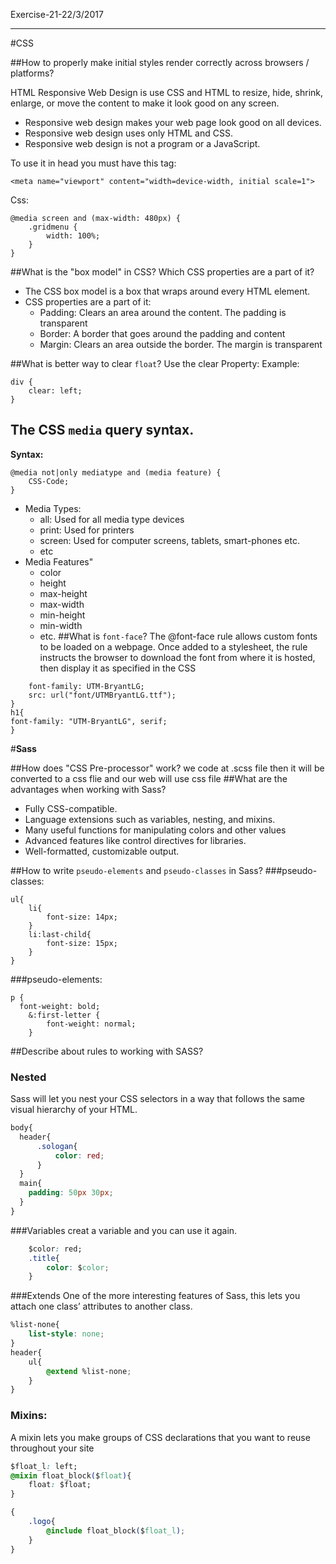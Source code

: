 Exercise-21-22/3/2017


----------
#CSS

##How to properly make initial styles render correctly across browsers / platforms?

HTML Responsive Web Design is use CSS and HTML to resize, hide, shrink, enlarge, or move the content to make it look good on any screen.
- Responsive web design makes your web page look good on all devices.
- Responsive web design uses only HTML and CSS.
- Responsive web design is not a program or a JavaScript.

To use it in head you must have this tag: 

```
<meta name="viewport" content="width=device-width, initial scale=1">
```
Css:
``` 
@media screen and (max-width: 480px) {
    .gridmenu {
        width: 100%;
    }
}
```


##What is the "box model" in CSS? Which CSS properties are a part of it?

- The CSS box model is a box that wraps around every HTML element.
- CSS properties are a part of it:
  - Padding: Clears an area around the content. The padding is transparent
  - Border: A border that goes around the padding and content
  - Margin: Clears an area outside the border. The margin is transparent

##What is better way to clear `float`?
Use the clear Property:
Example:

``` 
div {
    clear: left;
}

```

## The CSS `media` query syntax.
**Syntax:**
```
@media not|only mediatype and (media feature) {
    CSS-Code;
}
```
- Media Types:
  - all: Used for all media type devices
  - print: Used for printers
  - screen: Used for computer screens, tablets, smart-phones etc.
  -  etc
- Media Features"
	- color
	- height
	- max-height
	- max-width
	- min-height
	- min-width
	- etc.
##What is `font-face`?
The @font-face rule allows custom fonts to be loaded on a webpage. Once added to a stylesheet, the rule instructs the browser to download the font from where it is hosted, then display it as specified in the CSS

```
	font-family: UTM-BryantLG;
	src: url("font/UTMBryantLG.ttf");
}
h1{
font-family: "UTM-BryantLG", serif; 
}
```

#**Sass**

##How does "CSS Pre-processor" work?
we code at .scss file then it will be converted to a css flie and our web will use css file
##What are the advantages when working with Sass?

- Fully CSS-compatible.
- Language extensions such as variables, nesting, and mixins.
- Many useful functions for manipulating colors and other values
- Advanced features like control directives for libraries.
- Well-formatted, customizable output.

##How to write `pseudo-elements` and `pseudo-classes` in Sass?
###pseudo-classes: 
```
ul{
	li{
		font-size: 14px;
	}
	li:last-child{
		font-size: 15px;
	}
}
```

###pseudo-elements:
```
p {
  font-weight: bold;
    &:first-letter {
        font-weight: normal;
    }
```

##Describe about rules to working with SASS?
### Nested
Sass will let you nest your CSS selectors in a way that follows the same visual hierarchy of your HTML.
```css
body{
  header{
	  .sologan{
		  color: red;
	  } 
  }
  main{
    padding: 50px 30px;
  }
}
```
###Variables
creat a variable and you can use it again.
```css
	$color: red;
	.title{
		color: $color;
	}
```

###Extends
One of the more interesting features of Sass, this lets you attach one class’ attributes to another class.
```css
%list-none{
	list-style: none;
}
header{
	ul{
		@extend %list-none;
	}
}
```
### Mixins:
A mixin lets you make groups of CSS declarations that you want to reuse throughout your site
```css
$float_l: left;
@mixin float_block($float){
	float: $float;
}

{
	.logo{
		@include float_block($float_l);
	}
}
```









